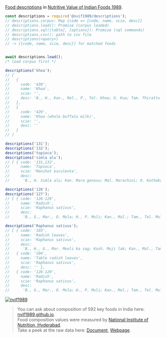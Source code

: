 [Food descriptions] in [Nutritive Value of Indian Foods 1989].

```javascript
const descriptions = require('@nvif1989/descriptions');
// descriptions.corpus: Map {code => {code, name, scie, desc}}
// descriptions.load(): Promise (corpus loaded)
// descriptions.sql([table], [options]): Promise (sql commands)
// descriptions.csv(): path to csv file
// descriptions(<query>)
// -> [{code, name, scie, desc}] for matched foods


await descriptions.load();
/* load corpus first */

descriptions('khoa');
// [
//   {
//     code: '430',
//     name: 'Khoa',
//     scie: '',
//     desc: 'B., H., Kan., Mal., P., Tel. Khoa; O. Kua; Tam. Thirattu pal'
//   },
//   {
//     code: '429',
//     name: 'Khoa (whole buffalo milk)',
//     scie: '',
//     desc: ''
//   }
// ]

descriptions('131');
descriptions('132');
descriptions('topioca');
descriptions('simla alu');
// [ { code: '131,132',
//     name: 'Topioca',
//     scie: 'Manihot esculenta',
//     desc:
//      'B., H. Simla alu; Kan. Mara genasu; Mal. Marachini; O. Kathakonda; Tam. Maravalli kizhangu; Tel. Karrapendalamu; Other names: Cassava; Kappa' } ]

descriptions('126');
descriptions('127');
// [ { code: '126-129',
//     name: 'Radish',
//     scie: 'Raphanus sativus',
//     desc:
//      'B., G., Mar., O. Mula; H., P. Muli; Kan., Mal.; Tam., Tel. Mullangi; Kash. Muj; Other name: Wuazu' } ]

descriptions('Raphanus sativus');
// [ { code: '103',
//     name: 'Radish leaves',
//     scie: 'Raphanus sativus',
//     desc:
//      'B., H., G., Mar. Mooli ka sag; Kash. Muji lak; Kan., Mal., Tam. Mullangi ilaigal; Tel. Mullangi akulu; Other name: Mulaka' },
//   { code: '104',
//     name: 'Table radish leaves',
//     scie: 'Raphanus sativus',
//     desc: '' },
//   { code: '126-129',
//     name: 'Radish',
//     scie: 'Raphanus sativus',
//     desc:
//      'B., G., Mar., O. Mula; H., P. Muli; Kan., Mal.; Tam., Tel. Mullangi; Kash. Muj; Other name: Wuazu' } ]
```


[![nvif1989](https://i.imgur.com/mGVou5c.png)](https://www.npmjs.com/package/nvif1989)
> You can ask about composition of 592 key foods in India here: [nvif1989.github.io].<br>
> Food composition values were measured by [National Institute of Nutrition, Hyderabad].<br>
> Take a peek at the raw data here: [Document], [Webpage].

[Nutritive Value of Indian Foods 1989]: https://www.icmr.nic.in/content/nutritive-value-indian-foods-nvif-c-gopalan-b-v-rama-sastri-sc-balasubramanian-revised
[Food descriptions]: https://github.com/nvif1989/descriptions/blob/master/index.csv
[nvif1989.github.io]: https://nvif1989.github.io
[National Institute of Nutrition, Hyderabad]: https://www.nin.res.in/
[Document]: https://docs.google.com/spreadsheets/d/1mQgRIU0EO8t1ZT72Fc6qAgcWBoqBTMK-gYl5fS9CrFE/edit?usp=sharing
[Webpage]: https://docs.google.com/spreadsheets/d/e/2PACX-1vSrD1oY4lNHWpBxzKsnYW9RelZDksfhuDITKyqGqUYAu69V6EyeIe7RajqxxKNu6_bCAg5Il7mB1WGC/pubhtml
